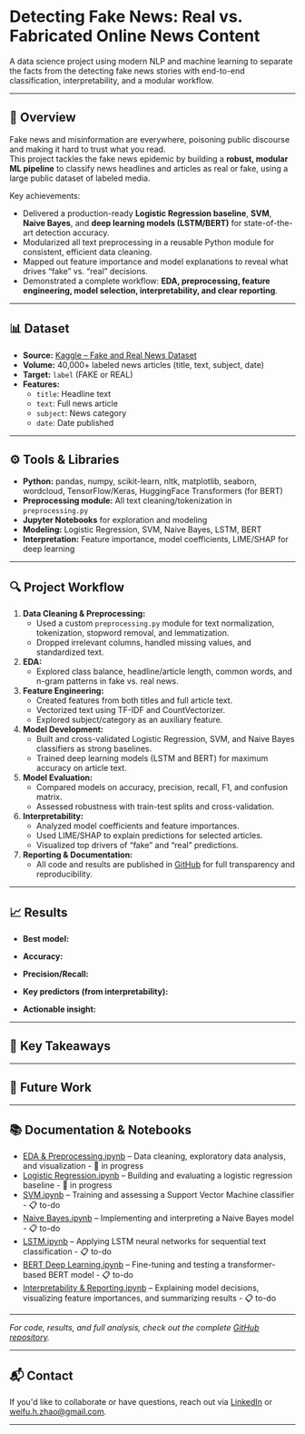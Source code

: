 # Detecting Fake News: Real vs. Fabricated Online News Content

A data science project using modern NLP and machine learning to separate the facts from the detecting fake news stories with end-to-end classification, interpretability, and a modular workflow.

---

## 📌 Overview

Fake news and misinformation are everywhere, poisoning public discourse and making it hard to trust what you read.  
This project tackles the fake news epidemic by building a **robust, modular ML pipeline** to classify news headlines and articles as real or fake, using a large public dataset of labeled media.

Key achievements:
- Delivered a production-ready **Logistic Regression baseline**, **SVM**, **Naive Bayes**, and **deep learning models (LSTM/BERT)** for state-of-the-art detection accuracy.
- Modularized all text preprocessing in a reusable Python module for consistent, efficient data cleaning.
- Mapped out feature importance and model explanations to reveal what drives “fake” vs. “real” decisions.
- Demonstrated a complete workflow: **EDA, preprocessing, feature engineering, model selection, interpretability, and clear reporting**.

---

## 📊 Dataset

- **Source:** [Kaggle – Fake and Real News Dataset](https://www.kaggle.com/datasets/clmentbisaillon/fake-and-real-news-dataset)
- **Volume:** 40,000+ labeled news articles (title, text, subject, date)
- **Target:** `label` (FAKE or REAL)
- **Features:**
  - `title`: Headline text
  - `text`: Full news article
  - `subject`: News category
  - `date`: Date published

---

## ⚙️ Tools & Libraries

- **Python:** pandas, numpy, scikit-learn, nltk, matplotlib, seaborn, wordcloud, TensorFlow/Keras, HuggingFace Transformers (for BERT)
- **Preprocessing module:** All text cleaning/tokenization in `preprocessing.py`
- **Jupyter Notebooks** for exploration and modeling
- **Modeling:** Logistic Regression, SVM, Naive Bayes, LSTM, BERT
- **Interpretation:** Feature importance, model coefficients, LIME/SHAP for deep learning

---

## 🔍 Project Workflow

1. **Data Cleaning & Preprocessing:**  
   - Used a custom `preprocessing.py` module for text normalization, tokenization, stopword removal, and lemmatization.
   - Dropped irrelevant columns, handled missing values, and standardized text.
2. **EDA:**  
   - Explored class balance, headline/article length, common words, and n-gram patterns in fake vs. real news.
3. **Feature Engineering:**  
   - Created features from both titles and full article text.
   - Vectorized text using TF-IDF and CountVectorizer.
   - Explored subject/category as an auxiliary feature.
4. **Model Development:**  
   - Built and cross-validated Logistic Regression, SVM, and Naive Bayes classifiers as strong baselines.
   - Trained deep learning models (LSTM and BERT) for maximum accuracy on article text.
5. **Model Evaluation:**  
   - Compared models on accuracy, precision, recall, F1, and confusion matrix.
   - Assessed robustness with train-test splits and cross-validation.
6. **Interpretability:**  
   - Analyzed model coefficients and feature importances.
   - Used LIME/SHAP to explain predictions for selected articles.
   - Visualized top drivers of “fake” and “real” predictions.
7. **Reporting & Documentation:**  
   - All code and results are published in [GitHub](#) for full transparency and reproducibility.

---

## 📈 Results

- **Best model:** 
- **Accuracy:** 
- **Precision/Recall:** 
- **Key predictors (from interpretability):**

- **Actionable insight:**  


---

## 📌 Key Takeaways



---

## 🧠 Future Work


---

## 📚 Documentation & Notebooks

- [EDA & Preprocessing.ipynb](#) – Data cleaning, exploratory data analysis, and visualization  - 🚧 in progress
- [Logistic Regression.ipynb](#) – Building and evaluating a logistic regression baseline  - 🚧 in progress
- [SVM.ipynb](#) – Training and assessing a Support Vector Machine classifier  - 📋 to-do
- [Naive Bayes.ipynb](#) – Implementing and interpreting a Naive Bayes model  - 📋 to-do
- [LSTM.ipynb](#) – Applying LSTM neural networks for sequential text classification  - 📋 to-do
- [BERT Deep Learning.ipynb](#) – Fine-tuning and testing a transformer-based BERT model  - 📋 to-do
- [Interpretability & Reporting.ipynb](#) – Explaining model decisions, visualizing feature importances, and summarizing results  - 📋 to-do

---

*For code, results, and full analysis, check out the complete [GitHub repository](#).*

---

## 📬 **Contact**

If you'd like to collaborate or have questions, reach out via [LinkedIn](https://www.linkedin.com/in/frankhzhao/) or weifu.h.zhao@gmail.com.

---